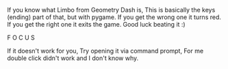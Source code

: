 If you know what Limbo from Geometry Dash is, This is basically the keys (ending) part of that, but with pygame.
If you get the wrong one it turns red.
If you get the right one it exits the game.
Good luck beating it :)


F O C U S



If it doesn't work for you, Try opening it via command prompt, For me double click didn't work and I don't know why.
